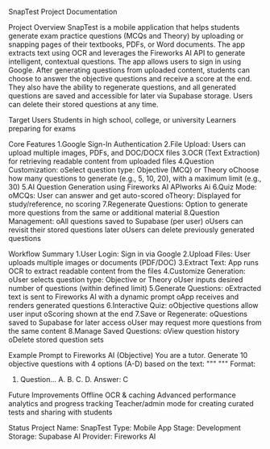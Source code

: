 SnapTest Project Documentation

Project Overview
SnapTest is a mobile application that helps students generate exam practice questions (MCQs and Theory) by uploading or snapping pages of their textbooks, PDFs, or Word documents. The app extracts text using OCR and leverages the Fireworks AI API to generate intelligent, contextual questions.
The app allows users to sign in using Google. After generating questions from uploaded content, students can choose to answer the objective questions and receive a score at the end. They also have the ability to regenerate questions, and all generated questions are saved and accessible for later via Supabase storage. Users can delete their stored questions at any time.

Target Users
Students in high school, college, or university
Learners preparing for exams

Core Features
1.Google Sign-In Authentication
2.File Upload: Users can upload multiple images, PDFs, and DOC/DOCX files
3.OCR (Text Extraction) for retrieving readable content from uploaded files
4.Question Customization:
oSelect question type: Objective (MCQ) or Theory
oChoose how many questions to generate (e.g., 5, 10, 20), with a maximum limit (e.g., 30)
5.AI Question Generation using Fireworks AI APIworks Ai
6.Quiz Mode:
oMCQs: User can answer and get auto-scored
oTheory: Displayed for study/reference, no scoring
7.Regenerate Questions: Option to generate more questions from the same or additional material
8.Question Management:
oAll questions saved to Supabase (per user)
oUsers can revisit their stored questions later
oUsers can delete previously generated questions

Workflow Summary
1.User Login: Sign in via Google
2.Upload Files: User uploads multiple images or documents (PDF/DOC)
3.Extract Text: App runs OCR to extract readable content from the files
4.Customize Generation:
oUser selects question type: Objective or Theory
oUser inputs desired number of questions (within defined limit)
5.Generate Questions:
oExtracted text is sent to Fireworks AI with a dynamic prompt
oApp receives and renders generated questions
6.Interactive Quiz:
oObjective questions allow user input
oScoring shown at the end
7.Save or Regenerate:
oQuestions saved to Supabase for later access
oUser may request more questions from the same content
8.Manage Saved Questions:
oView question history
oDelete stored question sets

Example Prompt to Fireworks AI (Objective)
You are a tutor. Generate 10 objective questions with 4 options (A-D) based on the text:
"""
<extracted text>
"""
Format:
1. Question...
   A.
   B.
   C.
   D.
   Answer: C

Future Improvements
Offline OCR & caching
Advanced performance analytics and progress tracking
Teacher/admin mode for creating curated tests and sharing with students

Status
Project Name: SnapTest
Type: Mobile App
Stage: Development
Storage: Supabase
AI Provider: Fireworks AI

